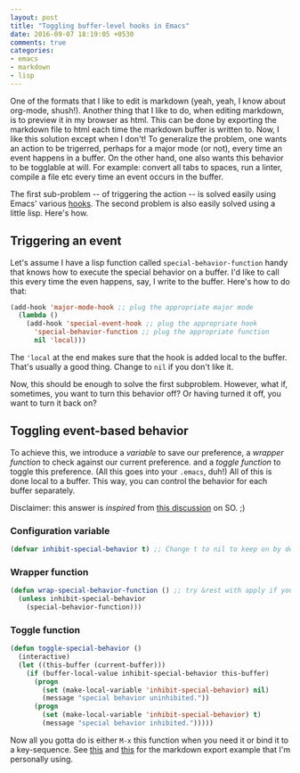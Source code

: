 ```yaml
---
layout: post
title: "Toggling buffer-level hooks in Emacs"
date: 2016-09-07 18:19:05 +0530
comments: true
categories: 
- emacs
- markdown
- lisp
---
```


One of the formats that I like to edit is markdown (yeah, yeah, I know about org-mode, shush!). Another thing that I like to do, when editing markdown, is to preview it in my browser as html. This can be done by exporting the markdown file to html each time the markdown buffer is written to. Now, I like this solution except when I don't! To generalize the problem, one wants an action to be trigerred, perhaps for a major mode (or not), every time an event happens in a buffer. On the other hand, one also wants this behavior to be togglable at will. For example: convert all tabs to spaces, run a linter, compile a file etc every time an event occurs in the buffer.

The first sub-problem -- of triggering the action -- is solved easily using Emacs' various [hooks][hooks]. The second problem is also easily solved using a little lisp. Here's how.

<!--more-->

## Triggering an event

Let's assume I have a lisp function called `special-behavior-function` handy that knows how to execute the special behavior on a buffer. I'd like to call this every time the even happens, say, I write to the buffer. Here's how to do that:

```lisp
(add-hook 'major-mode-hook ;; plug the appropriate major mode
  (lambda ()
    (add-hook 'special-event-hook ;; plug the appropriate hook
      'special-behavior-function ;; plug the appropriate function
      nil 'local)))
```

The `'local` at the end makes sure that the hook is added local to the buffer. That's usually a good thing. Change to `nil` if you don't like it.

Now, this should be enough to solve the first subproblem. However, what if, sometimes, you want to turn this behavior off? Or having turned it off, you want to turn it back on?

## Toggling event-based behavior

To achieve this, we introduce a _variable_ to save our preference, a _wrapper function_ to check against our current preference. and a _toggle function_ to toggle this preference. (All this goes into your `.emacs`, duh!) All of this is done local to a buffer. This way, you can control the behavior for each buffer separately.

Disclaimer: this answer is _inspired_ from [this discussion][so-discussion] on SO. ;)

### Configuration variable

```lisp
(defvar inhibit-special-behavior t) ;; Change t to nil to keep on by default
```

### Wrapper function

```lisp
(defun wrap-special-behavior-function () ;; try &rest with apply if you need args
  (unless inhibit-special-behavior
    (special-behavior-function)))
```

### Toggle function

```lisp
(defun toggle-special-behavior ()
  (interactive)
  (let ((this-buffer (current-buffer)))
    (if (buffer-local-value inhibit-special-behavior this-buffer)
      (progn
        (set (make-local-variable 'inhibit-special-behavior) nil)
        (message "special behavior uninhibited."))
      (progn
        (set (make-local-variable 'inhibit-special-behavior) t)
        (message "special behavior inhibited.")))))
```

Now all you gotta do is either `M-x` this function when you need it or bind it to a key-sequence. See [this][config-emacs] and [this][config-md2html] for the markdown export example that I'm personally using.

<!--links-->

[hooks]: https://www.gnu.org/software/emacs/manual/html_node/elisp/Standard-Hooks.html
[config-md2html]: https://github.com/akhilsbehl/configs/blob/master/scripts/md2html
[config-emacs]: https://github.com/akhilsbehl/configs/blob/master/emacs#L642
[so-discussion]: http://stackoverflow.com/questions/14913398/in-emacs-how-do-i-save-without-running-save-hooks
